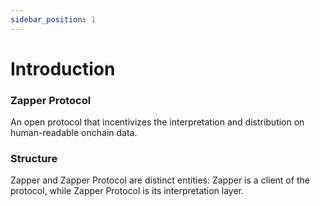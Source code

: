 ```yaml
---
sidebar_position: 1
---
```


# Introduction
### Zapper Protocol
An open protocol that incentivizes the interpretation and distribution on human-readable onchain data.

### Structure
Zapper and Zapper Protocol are distinct entities: Zapper is a client of the protocol, while Zapper Protocol is its interpretation layer. 
